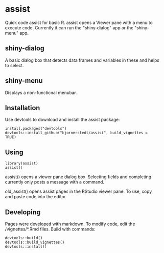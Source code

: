 # assist
Quick code assist for basic R. assist opens a Viewer pane with a menu to execute code. Currently it can run the "shiny-dialog" app or the "shiny-menu" app.

## shiny-dialog

A basic dialog box that detects data frames and variables in these and helps to select. 

## shiny-menu

Displays a non-functional menubar.

## Installation

Use devtools to download and install the assist package:

```
install.packages("devtools")
devtools::install_github("bjornerstedt/assist", build_vignettes = TRUE)
```
## Using
```
library(assist)
assist()
```
assist() opens a viewer pane dialog box. Selecting fields and completing currently only posts a message with a command.

old_assist() opens assist pages in the RStudio viewer pane. To use, copy and paste code into the editor.

## Developing

Pages were developed with markdown. To modify code, edit the /vignettes/*.Rmd files.  Build with commands:

```
devtools::build()
devtools::build_vignettes()
devtools::install()
```
